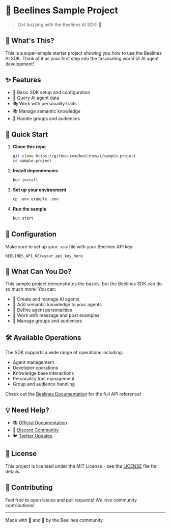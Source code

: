 # 🐝 Beelines Sample Project

> Get buzzing with the Beelines AI SDK! 🚀

## 🎯 What's This?

This is a super-simple starter project showing you how to use the Beelines AI SDK. Think of it as your first step into the fascinating world of AI agent development!

## ✨ Features

- 🔌 Basic SDK setup and configuration
- 🤖 Query AI agent data
- 🎭 Work with personality traits
- 📚 Manage semantic knowledge
- 👥 Handle groups and audiences

## 🚀 Quick Start

1. **Clone this repo**

   ```bash
   git clone https://github.com/beelinesai/sample-project
   cd sample-project
   ```

2. **Install dependencies**

   ```bash
   bun install
   ```

3. **Set up your environment**

   ```bash
   cp .env.example .env
   ```

4. **Run the sample**
   ```bash
   bun start
   ```

## 🔑 Configuration

Make sure to set up your `.env` file with your Beelines API key:

```env
BEELINES_API_KEY=your_api_key_here
```

## 📖 What Can You Do?

This sample project demonstrates the basics, but the Beelines SDK can do so much more! You can:

- 🎨 Create and manage AI agents
- 🧠 Add semantic knowledge to your agents
- 👤 Define agent personalities
- 📝 Work with message and post examples
- 👥 Manage groups and audiences

## 🛠️ Available Operations

The SDK supports a wide range of operations including:

- Agent management
- Developer operations
- Knowledge base interactions
- Personality trait management
- Group and audience handling

Check out the [Beelines Documentation](https://docs.beelines.ai) for the full API reference!

## 💡 Need Help?

- 📚 [Official Documentation](https://docs.beelines.ai)
- 💬 [Discord Community](https://discord.gg/beelines)
- 🐦 [Twitter Updates](https://twitter.com/beelinesai)

## 📄 License

This project is licensed under the MIT License - see the [LICENSE](LICENSE) file for details.

## 🙌 Contributing

Feel free to open issues and pull requests! We love community contributions!

---

Made with 💖 and 🐝 by the Beelines community
